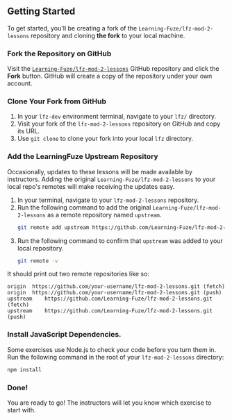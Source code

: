 Getting Started
--

To get started, you'll be creating a fork of the `Learning-Fuze/lfz-mod-2-lessons` repository and cloning **the fork** to your local machine.

### Fork the Repository on GitHub

Visit the [`Learning-Fuze/lfz-mod-2-lessons`](https://github.com/Learning-Fuze/lfz-mod-2-lessons) GitHub repository and click the **Fork** button. GitHub will create a copy of the repository under your own account.

### Clone Your Fork from GitHub

1. In your `lfz-dev` environment terminal, navigate to your `lfz/` directory.
2. Visit your fork of the `lfz-mod-2-lessons` repository on GitHub and copy its URL.
3. Use `git clone` to clone your fork into your local `lfz` directory.

### Add the LearningFuze Upstream Repository

Occasionally, updates to these lessons will be made available by instructors. Adding the original `Learning-Fuze/lfz-mod-2-lessons` to your local repo's remotes will make receiving the updates easy.

1. In your terminal, navigate to your `lfz-mod-2-lessons` repository.
2. Run the following command to add the original `Learning-Fuze/lfz-mod-2-lessons` as a remote repository named `upstream`.
    ```bash
    git remote add upstream https://github.com/Learning-Fuze/lfz-mod-2-lessons
    ```
3. Run the following command to confirm that `upstream` was added to your local repository.
    ```bash
    git remote -v
    ```

It should print out two remote repositories like so:

```
origin	https://github.com/your-username/lfz-mod-2-lessons.git (fetch)
origin	https://github.com/your-username/lfz-mod-2-lessons.git (push)
upstream	https://github.com/Learning-Fuze/lfz-mod-2-lessons.git (fetch)
upstream	https://github.com/Learning-Fuze/lfz-mod-2-lessons.git (push)
```

### Install JavaScript Dependencies.

Some exercises use Node.js to check your code before you turn them in. Run the following command in the root of your `lfz-mod-2-lessons` directory:

```bash
npm install
```

### Done!

You are ready to go! The instructors will let you know which exercise to start with.
